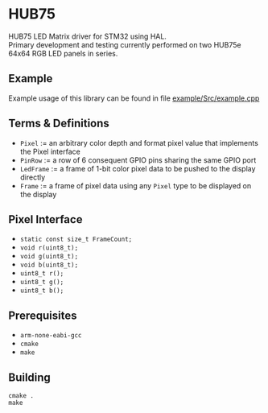 # HUB75
HUB75 LED Matrix driver for STM32 using HAL.  
Primary development and testing currently performed on two HUB75e 64x64 RGB LED panels in series.

## Example

Example usage of this library can be found in file [example/Src/example.cpp](https://github.com/petoknm/HUB75/blob/master/example/Src/example.cpp)

## Terms & Definitions

- `Pixel` := an arbitrary color depth and format pixel value that implements the Pixel interface
- `PinRow` := a row of 6 consequent GPIO pins sharing the same GPIO port
- `LedFrame` := a frame of 1-bit color pixel data to be pushed to the display directly
- `Frame` := a frame of pixel data using any `Pixel` type to be displayed on the display

## Pixel Interface

- `static const size_t FrameCount;`
- `void r(uint8_t);`
- `void g(uint8_t);`
- `void b(uint8_t);`
- `uint8_t r();`
- `uint8_t g();`
- `uint8_t b();`

## Prerequisites
- `arm-none-eabi-gcc`
- `cmake`
- `make`

## Building
```shell
cmake .
make
```